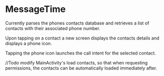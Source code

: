 # MessageTime

Currently parses the phones contacts database and retrieves a list of contacts with their associated phone number.

Upon tapping on a contact a new screen displays the contacts details and displays a phone icon.

Tapping the phone icon launches the call intent for the selected contact.

//Todo modify MainActivity's load contacts, so that when requesting permissions, the contacts can be automatically loaded immediately after.
